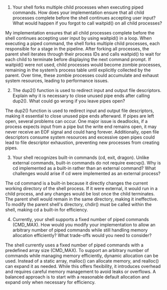 1. Your shell forks multiple child processes when executing piped commands. How does your implementation ensure that all child processes complete before the shell continues accepting user input? What would happen if you forgot to call waitpid() on all child processes?

My implementation ensures that all child processes complete before the shell continues accepting user input by using waitpid() in a loop. When executing a piped command, the shell forks multiple child processes, each responsible for a stage in the pipeline. After forking all processes, the parent shell iterates through their process IDs and calls waitpid() to wait for each child to terminate before displaying the next command prompt. If waitpid() were not used, child processes would become zombie processes, remaining in the system’s process table until explicitly collected by the parent. Over time, these zombie processes could accumulate and exhaust system resources, leading to performance issues.

2. The dup2() function is used to redirect input and output file descriptors. Explain why it is necessary to close unused pipe ends after calling dup2(). What could go wrong if you leave pipes open?

The dup2() function is used to redirect input and output file descriptors, making it essential to close unused pipe ends afterward. If pipes are left open, several problems can occur. One major issue is deadlocks, if a process expects input from a pipe but the write end remains open, it may never receive an EOF signal and could hang forever. Additionally, open file descriptors consume system resources and excessive open pipes could lead to file descriptor exhaustion, preventing new processes from creating pipes.

3. Your shell recognizes built-in commands (cd, exit, dragon). Unlike external commands, built-in commands do not require execvp(). Why is cd implemented as a built-in rather than an external command? What challenges would arise if cd were implemented as an external process?

The cd command is a built-in because it directly changes the current working directory of the shell process. If it were external, it would run in a child process, and any changes would be lost once the child terminates. The parent shell would remain in the same directory, making it ineffective. To modify the parent shell's directory, chdir() must be called within the shell, making cd a built-in for efficiency.

4. Currently, your shell supports a fixed number of piped commands (CMD_MAX). How would you modify your implementation to allow an arbitrary number of piped commands while still handling memory allocation efficiently? What trade-offs would you need to consider?

The shell currently uses a fixed number of piped commands with a predefined array size (CMD_MAX). To support an arbitrary number of commands while managing memory efficiently, dynamic allocation can be used. Instead of a static array, malloc() can allocate memory, and realloc() can expand it as needed. While this offers flexibility, it introduces overhead and requires careful memory management to avoid leaks or overflows. A balanced approach is to start with a reasonable default allocation and expand only when necessary for efficiency.
